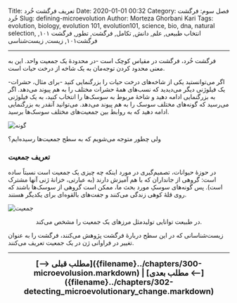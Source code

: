Title: تعریف فرگشت خُرد
Date: 2020-01-01 00:32
Category: فصل سوم: فرگشت خُرد
Slug: defining-microevolution
Author: Morteza Ghorbani Kari
Tags: evolution, biology, evolution 101, evolution101, science, bio, dna, natural selection, انتخاب طبیعی, علم, دانش, تکامل, فرگشت, تطور, فرگشت ۱۰۱, فرگشت۱۰۱, زیست, زیست‌شناسی

------
فرگشت خُرد، فرگشت در مقیاس کوچک است -در محدودهٔ یک جمعیت واحد. این به معنی محدود کردن توجه‌مان به یک شاخه از درخت حیات است.

اگر می‌توانستید یکی از شاخه‌های درخت حیات را بزرگنمایی کنید -برای مثال، حشرات- یک فیلوژنی دیگر می‌دیدید که نسب‌های همهٔ حشرات مختلف را به هم پیوند می‌دهد. اگر به بزرگنمایی ادامه دهید و شاخهٔ مربوط به سوسک‌ها را انتخاب کنید، به یک فیلوژنی می‌رسید که گونه‌های مختلف سوسک را به هم پیوند می‌دهد. می‌توانید آنقدر به بزرگنمایی ادامه دهید که به روابط بین جمعیت‌های مختلف سوسک‌ها برسید.

![گونه]({static}/images/37-1.gif)

ولی چطور متوجه می‌شویم که به سطح جمعیت‌ها رسیده‌ایم؟

### تعریف جمعیت

در حوزهٔ حیوانات، تصمیم‌گیری در مورد اینکه چه چیزی یک جمعیت است نسبتاً ساده است: گروهی از جانداران که با هم آمیزش دارند (به عبارتی، خزانهٔ ژنی آنها مشترک است). پس گونه‌های سوسکِ مورد بحث ما، ممکن است گروهی از سوسک‌ها باشند که روی قلهٔ کوهی زندگی می‌کنند و جفت‌های بالقوه‌ای برای یکدیگر هستند.

![جمعیت]({static}/images/37-2.jpg)
<center>در طبیعت توانایی تولیدمثل مرزهای یک جمعیت را مشخص می‌کند.</center>

زیست‌شناسانی که در این سطح دربارهٔ فرگشت پژوهش می‌کنند، فرگشت را به عنوان تغییر در فراوانی ژن در یک جمعیت تعریف می‌کنند.

------
<center>
    <font size="4">
        <b>
            [⟶ مطلب قبلی]({filename}../chapters/300-microevolusion.markdown) | [مطلب بعدی ⟵]({filename}../chapters/302-detecting_microevolutionary_change.markdown) 
        </b>
    </font>
</center>